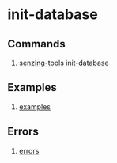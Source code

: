 # init-database

## Commands

1. [senzing-tools init-database](https://hub.senzing.com/senzing-tools/senzing-tools_init-database)

## Examples

1. [examples](examples.md)

## Errors

1. [errors](errors.md)
